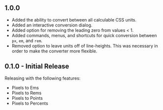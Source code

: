 ## 1.0.0

- Added the ability to convert between all calculable CSS units.
- Added an interactive conversion dialog.
- Added option for removing the leading zero from values < 1.
- Added commands, menus, and shortcuts for quick conversion between `px`, `em`,
and `rem`.
- Removed option to leave units off of line-heights. This was necessary in
order to make the converter more flexible.

## 0.1.0 - Initial Release

Releasing with the following features:

- Pixels to Ems
- Pixels to Rems
- Pixels to Points
- Pixels to Percents
